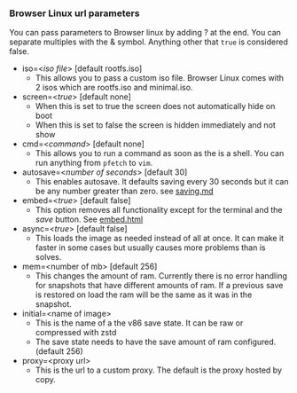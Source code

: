 ### Browser Linux url parameters
You can pass parameters to Browser linux by adding ? at the end. You can separate multiples with the & symbol. Anything other that ```true``` is considered false.

- iso=\<*iso file*> [default rootfs.iso]
  - This allows you to pass a custom iso file. Browser Linux comes with 2 isos which are rootfs.iso and minimal.iso.
- screen=\<*true*> [default none]
  - When this is set to true the screen does not automatically hide on boot
  - When this is set to false the screen is hidden immediately and not show
- cmd=\<*command*> [default none]
  - This allows you to run a command as soon as the is a shell. You can run anything from ```pfetch``` to ```vim```. 
- autosave=\<*number of seconds*> [default 30]
  - This enables autosave. It defaults saving every 30 seconds but it can be any number greater than zero. see [saving.md](saving.md)
- embed=\<*true*> [default false]
  - This option removes all functionality except for the terminal and the *save* button. See [embed.html](embed.html)
- async=\<*true*> [default false]
  - This loads the image as needed instead of all at once. It can make it faster in some cases but usually causes more problems than is solves.
- mem=\<number of mb> [default 256]
  - This changes the amount of ram. Currently there is no error handling for snapshots that have different amounts of ram. If a previous save is restored on load the ram will be the same as it was in the snapshot.
- initial=\<name of image>
  - This is the name of a the v86 save state. It can be raw or compressed with zstd
  - The save state needs to have the save amount of ram configured. (default 256)
- proxy=\<proxy url>
  - This is the url to a custom proxy. The default is the proxy hosted by copy.